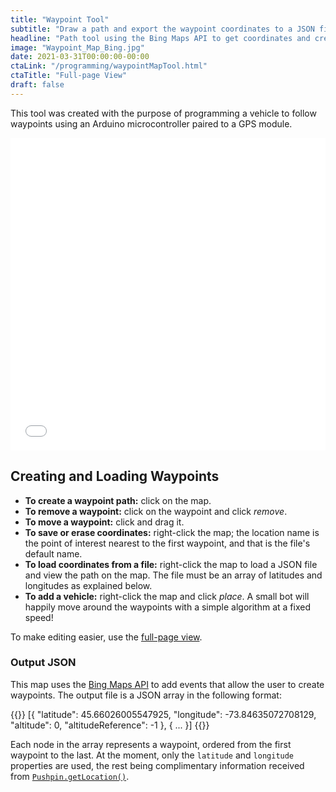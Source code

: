 ```yaml
---
title: "Waypoint Tool"
subtitle: "Draw a path and export the waypoint coordinates to a JSON file."
headline: "Path tool using the Bing Maps API to get coordinates and create a set of waypoints."
image: "Waypoint_Map_Bing.jpg"
date: 2021-03-31T00:00:00-00:00
ctaLink: "/programming/waypointMapTool.html"
ctaTitle: "Full-page View"
draft: false
---
```

This tool was created with the purpose of programming a vehicle to follow waypoints using an Arduino microcontroller paired to a GPS module.

<iframe src="/programming/waypointMapTool.html" style="width:100%; height: 500px; border: none;"></iframe>

## Creating and Loading Waypoints
* **To create a waypoint path:** click on the map.
* **To remove a waypoint:** click on the waypoint and click *remove*.
* **To move a waypoint:** click and drag it.
* **To save or erase coordinates:** right-click the map; the location name is the point of interest nearest to the first waypoint, and that is the file's default name.
* **To load coordinates from a file:** right-click the map to load a JSON file and view the path on the map. The file must be an array of latitudes and longitudes as explained below.
* **To add a vehicle:** right-click the map and click *place*. A small bot will happily move around the waypoints with a simple algorithm at a fixed speed!

To make editing easier, use the <a href="/programming/waypointMapTool.html">full-page view</a>.

### Output JSON
This map uses the <a href="https://www.bing.com/api/maps/sdkrelease/mapcontrol/isdk">Bing Maps API</a> to add events that allow the user to create waypoints. The output file is a JSON array in the following format:

{{<highlight javascript>}}
[{
    "latitude": 45.66026005547925,
    "longitude": -73.84635072708129,
    "altitude": 0,
    "altitudeReference": -1
},
{
    ...
}]
{{</highlight>}}

Each node in the array represents a waypoint, ordered from the first waypoint to the last. At the moment, only the `latitude` and `longitude` properties are used, the rest being complimentary information received from <a href="https://docs.microsoft.com/en-us/bingmaps/v8-web-control/map-control-api/pushpin-class">`Pushpin.getLocation()`</a>.